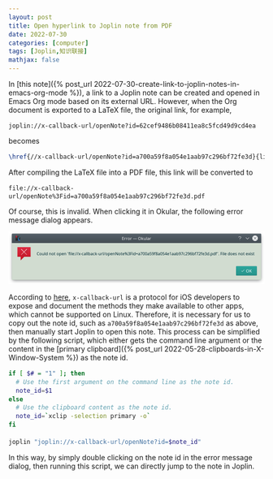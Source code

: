 ```yaml
---
layout: post
title: Open hyperlink to Joplin note from PDF
date: 2022-07-30
categories: [computer]
tags: [Joplin,知识联接]
mathjax: false
---
```


In [this note]({% post_url 2022-07-30-create-link-to-joplin-notes-in-emacs-org-mode %}), a link to a Joplin note can be created and opened in Emacs Org mode based on its external URL. However, when the Org document is exported to a LaTeX file, the original link, for example,

    joplin://x-callback-url/openNote?id=62cef9486b08411ea8c5fcd49d9cd4ea

becomes

```latex
\href{//x-callback-url/openNote?id=a700a59f8a054e1aab97c296bf72fe3d}{link name}
```

After compiling the LaTeX file into a PDF file, this link will be converted to

    file://x-callback-url/openNote%3Fid=a700a59f8a054e1aab97c296bf72fe3d.pdf

Of course, this is invalid. When clicking it in Okular, the following error message dialog appears.

![img](/figures/2022-07-30_21-25-35-joplin-link-error-in-pdf.png)

According to [here](http://x-callback-url.com/), `x-callback-url` is a protocol for iOS developers to expose and document the methods they make available to other apps, which cannot be supported on Linux. Therefore, it is necessary for us to copy out the note id, such as `a700a59f8a054e1aab97c296bf72fe3d` as above, then manually start Joplin to open this note. This process can be simplified by the following script, which either gets the command line argument or the content in the [primary clipboard]({% post_url 2022-05-28-clipboards-in-X-Window-System %}) as the note id.

```bash
if [ $# = "1" ]; then
  # Use the first argument on the command line as the note id.
  note_id=$1
else
  # Use the clipboard content as the note id.
  note_id=`xclip -selection primary -o`
fi

joplin "joplin://x-callback-url/openNote?id=$note_id"
```

In this way, by simply double clicking on the note id in the error message dialog, then running this script, we can directly jump to the note in Joplin.
